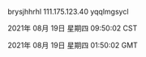brysjhhrhl 111.175.123.40 yqqlmgsycl

2021年 08月 19日 星期四 09:50:02 CST

2021年 08月 19日 星期四 01:50:02 GMT
